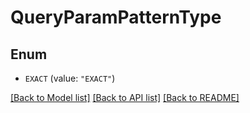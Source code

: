 # QueryParamPatternType

## Enum


* `EXACT` (value: `"EXACT"`)


[[Back to Model list]](../README.md#documentation-for-models) [[Back to API list]](../README.md#documentation-for-api-endpoints) [[Back to README]](../README.md)


